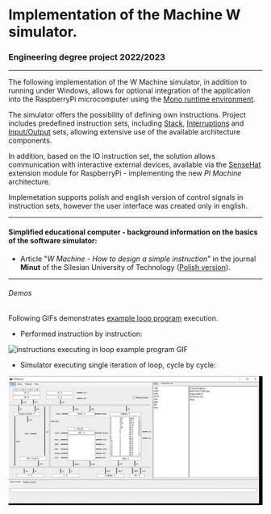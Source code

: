 # Implementation of the Machine W simulator.

### Engineering degree project 2022/2023

---
The following implementation of the W Machine simulator, in addition to running under Windows, allows for optional integration of the application into the RaspberryPi microcomputer using the [Mono runtime environment](https://www.mono-project.com/docs/advanced/runtime/). 

The simulator offers the possibility of defining own instructions. Project includes predefined instruction sets, including [Stack](/examples/instructions/Stack.lst), [Interruptions](/examples/instructions/Interruptions.lst) and [Input/Output](/examples/instructions/IO.lst) sets, allowing extensive use of the available architecture components.

In addition, based on the IO instruction set, the solution allows communication with interactive
external devices, available via the [SenseHat](https://www.raspberrypi.com/products/sense-hat/) extension module for RaspberryPi - implementing the new *PI Machine* architecture.

Implemetation supports polish and english version of control signals in instruction sets, however the user interface was created only in english.

---

#### Simplified educational computer - background information on the basics of the software simulator: 
 
 - Article "*W Machine - How to design a simple instruction*" in the journal **Minut** of the Silesian University of Technology ([Polish version](https://minut.polsl.pl/articles/C-19-004.pdf 'Maszyna W - jak zaprojektować prosty rozkaz')).
 

---

###### Demos

Following GIFs demonstrates [example loop program](/examples/programs/loop.prg) execution. 

- Performed instruction by instruction:

![instructions executing in loop example program GIF](/img/loop-16-instructions.gif)

- Simulator executing single iteration of loop, cycle by cycle:

![microoperations of single iteration of example loop program GIF](/img/loop-1-cycle.gif)
 
